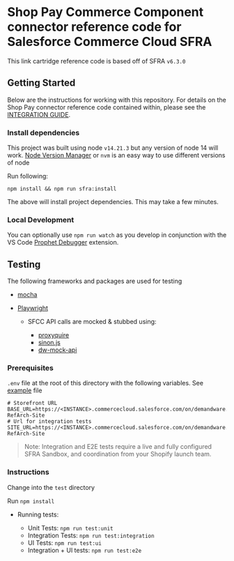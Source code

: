 # Shop Pay Commerce Component connector reference code for Salesforce Commerce Cloud SFRA

This link cartridge reference code is based off of SFRA `v6.3.0`

## Getting Started

Below are the instructions for working with this repository. For details on the Shop Pay connector reference code contained within, please see the [INTEGRATION GUIDE](./INTEGRATION_GUIDE.md).

### Install dependencies

This project was built using node `v14.21.3` but any version of node 14 will work. [Node Version Manager](https://github.com/nvm-sh/nvm) or `nvm` is an easy way to use different versions of node

Run following:

`npm install && npm run sfra:install`

The above will install project dependencies. This may take a few minutes.

### Local Development

You can optionally use `npm run watch` as you develop in conjunction with the VS Code [Prophet Debugger](https://marketplace.visualstudio.com/items?itemName=SqrTT.prophet) extension.

## Testing

The following frameworks and packages are used for testing

- [mocha](https://mochajs.org/)
- [Playwright](https://playwright.dev/)

  - SFCC API calls are mocked & stubbed using:

    - [proxyquire](https://github.com/thlorenz/proxyquire)
    - [sinon.js](https://sinonjs.org/)
    - [dw-mock-api](https://github.com/SalesforceCommerceCloud/dw-api-mock)

### Prerequisites

`.env` file at the root of this directory with the following variables. See [example](test/env.example) file

```
# Storefront URL
BASE_URL=https://<INSTANCE>.commercecloud.salesforce.com/on/demandware.store/Sites-RefArch-Site
# Url for integration tests
SITE_URL=https://<INSTANCE>.commercecloud.salesforce.com/on/demandware.store/Sites-RefArch-Site
```

> Note:
Integration and E2E tests require a live and fully configured SFRA Sandbox, and coordination from your Shopify launch team.

### Instructions

Change into the `test` directory

Run  `npm install`

- Running tests:

  - Unit Tests: `npm run test:unit`
  - Integration Tests: `npm run test:integration`
  - UI Tests: `npm run test:ui`
  - Integration + UI tests: `npm run test:e2e`
